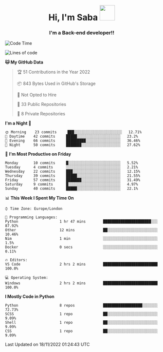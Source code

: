 <h1 align="center">Hi, I'm Saba <img src="https://media.giphy.com/media/EdB2g3VFDoKs57oe1w/giphy.gif" width="50"></h1>
<h3 align="center">I'm a Back-end developer!!</h3>

<!--START_SECTION:waka-->
![Code Time](http://img.shields.io/badge/Code%20Time-436%20hrs%206%20mins-blue)

![Lines of code](https://img.shields.io/badge/From%20Hello%20World%20I%27ve%20Written-10%20Thousand%20lines%20of%20code-blue)

**🐱 My GitHub Data** 

> 🏆 51 Contributions in the Year 2022
 > 
> 📦 843 Bytes Used in GitHub's Storage 
 > 
> 🚫 Not Opted to Hire
 > 
> 📜 33 Public Repositories 
 > 
> 🔑 8 Private Repositories  
 > 
**I'm a Night 🦉** 

```text
🌞 Morning    23 commits     ███░░░░░░░░░░░░░░░░░░░░░░   12.71% 
🌆 Daytime    42 commits     █████░░░░░░░░░░░░░░░░░░░░   23.2% 
🌃 Evening    66 commits     █████████░░░░░░░░░░░░░░░░   36.46% 
🌙 Night      50 commits     ███████░░░░░░░░░░░░░░░░░░   27.62%

```
📅 **I'm Most Productive on Friday** 

```text
Monday       10 commits     █░░░░░░░░░░░░░░░░░░░░░░░░   5.52% 
Tuesday      4 commits      ░░░░░░░░░░░░░░░░░░░░░░░░░   2.21% 
Wednesday    22 commits     ███░░░░░░░░░░░░░░░░░░░░░░   12.15% 
Thursday     39 commits     █████░░░░░░░░░░░░░░░░░░░░   21.55% 
Friday       57 commits     ███████░░░░░░░░░░░░░░░░░░   31.49% 
Saturday     9 commits      █░░░░░░░░░░░░░░░░░░░░░░░░   4.97% 
Sunday       40 commits     █████░░░░░░░░░░░░░░░░░░░░   22.1%

```


📊 **This Week I Spent My Time On** 

```text
⌚︎ Time Zone: Europe/London

💬 Programming Languages: 
Python                   1 hr 47 mins        ██████████████████████░░░   87.92% 
Other                    12 mins             ██░░░░░░░░░░░░░░░░░░░░░░░   10.46% 
Nim                      1 min               ░░░░░░░░░░░░░░░░░░░░░░░░░   1.5% 
Docker                   0 secs              ░░░░░░░░░░░░░░░░░░░░░░░░░   0.11%

🔥 Editors: 
VS Code                  2 hrs 2 mins        █████████████████████████   100.0%

💻 Operating System: 
Windows                  2 hrs 2 mins        █████████████████████████   100.0%

```

**I Mostly Code in Python** 

```text
Python                   8 repos             ██████████████████░░░░░░░   72.73% 
SCSS                     1 repo              ██░░░░░░░░░░░░░░░░░░░░░░░   9.09% 
Shell                    1 repo              ██░░░░░░░░░░░░░░░░░░░░░░░   9.09% 
CSS                      1 repo              ██░░░░░░░░░░░░░░░░░░░░░░░   9.09%

```



 Last Updated on 18/11/2022 01:24:43 UTC
<!--END_SECTION:waka-->

